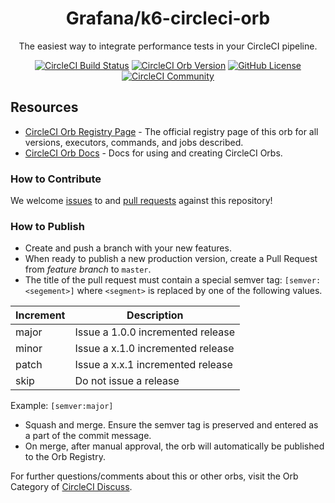 <div align="center">

# Grafana/k6-circleci-orb
The easiest way to integrate performance tests in your CircleCI pipeline.

[![CircleCI Build Status](https://circleci.com/gh/grafana/k6-circleci-orb.svg?style=shield "CircleCI Build Status")](https://circleci.com/gh/grafana/k6-circleci-orb) [![CircleCI Orb Version](https://img.shields.io/badge/endpoint.svg?url=https://badges.circleci.io/orb/grafana/k6)](https://circleci.com/orbs/registry/orb/grafana/k6) [![GitHub License](https://img.shields.io/badge/license-MIT-lightgrey.svg)](https://raw.githubusercontent.com/grafana/k6-circleci-orb/master/LICENSE) [![CircleCI Community](https://img.shields.io/badge/community-CircleCI%20Discuss-343434.svg)](https://discuss.circleci.com/c/ecosystem/orbs)

</div>


## Resources

- [CircleCI Orb Registry Page](https://circleci.com/orbs/registry/orb/grafana/k6-circleci-orb) - The official registry page of this orb for all versions, executors, commands, and jobs described.
- [CircleCI Orb Docs](https://circleci.com/docs/2.0/orb-intro/#section=configuration) - Docs for using and creating CircleCI Orbs.

### How to Contribute

We welcome [issues](https://github.com/grafana/k6-circleci-orb/issues) to and [pull requests](https://github.com/grafana/k6-circleci-orb/pulls) against this repository!

### How to Publish
* Create and push a branch with your new features.
* When ready to publish a new production version, create a Pull Request from _feature branch_ to `master`.
* The title of the pull request must contain a special semver tag: `[semver:<segement>]` where `<segment>` is replaced by one of the following values.

| Increment | Description|
| ----------| -----------|
| major     | Issue a 1.0.0 incremented release|
| minor     | Issue a x.1.0 incremented release|
| patch     | Issue a x.x.1 incremented release|
| skip      | Do not issue a release|

Example: `[semver:major]`

* Squash and merge. Ensure the semver tag is preserved and entered as a part of the commit message.
* On merge, after manual approval, the orb will automatically be published to the Orb Registry.

For further questions/comments about this or other orbs, visit the Orb Category of [CircleCI Discuss](https://discuss.circleci.com/c/orbs).
